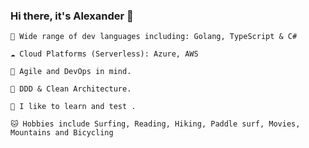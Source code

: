 ### Hi there, it's Alexander 👋

    🌈 Wide range of dev languages including: Golang, TypeScript & C#

    ☁️ Cloud Platforms (Serverless): Azure, AWS

    🔁 Agile and DevOps in mind.

    🧱 DDD & Clean Architecture.

    🔬 I like to learn and test .

    🐱 Hobbies include Surfing, Reading, Hiking, Paddle surf, Movies, Mountains and Bicycling


<!-- 
[![Lavysh Alexander's GitHub stats](https://github-readme-stats.vercel.app/api?username=LavyshAlexander&count_private=true&show_icons=true&theme=radical)](https://github.com/LavyshAlexander/)

[![Top Langs](https://github-readme-stats.vercel.app/api/top-langs/?username=LavyshAlexander&langs_count=8&count_private=true&theme=radical)](http://lavysh.ru/)
 -->

